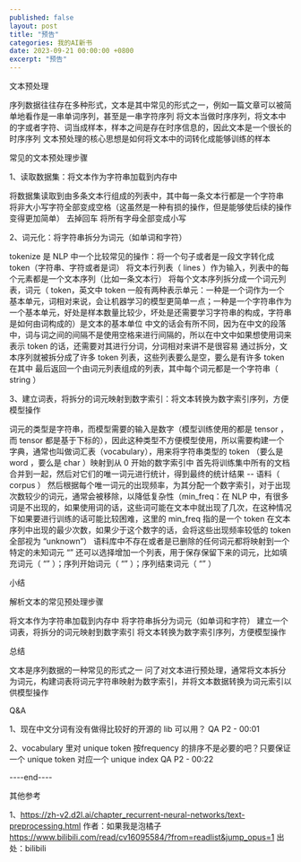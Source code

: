 ```yaml
---
published: false
layout: post
title: "预告"
categories: 我的AI新书
date: 2023-09-21 00:00:00 +0800
excerpt: "预告"
---
```



文本预处理



序列数据往往存在多种形式，文本是其中常见的形式之一，例如一篇文章可以被简单地看作是一串单词序列，甚至是一串字符序列
将文本当做时序序列，将文本中的字或者字符、词当成样本，样本之间是存在时序信息的，因此文本是一个很长的时序序列
文本预处理的核心思想是如何将文本中的词转化成能够训练的样本


常见的文本预处理步骤



1、读取数据集：将文本作为字符串加载到内存中



将数据集读取到由多条文本行组成的列表中，其中每一条文本行都是一个字符串
将非大小写字符全部变成空格（这虽然是一种有损的操作，但是能够使后续的操作变得更加简单）
去掉回车
将所有字母全部变成小写




2、词元化：将字符串拆分为词元（如单词和字符）



tokenize 是 NLP 中一个比较常见的操作：将一个句子或者是一段文字转化成 token（字符串、字符或者是词）
将文本行列表（ lines ）作为输入，列表中的每个元素都是一个文本序列（比如一条文本行）
将每个文本序列拆分成一个词元列表，词元（ token，英文中 token 一般有两种表示单元：一种是一个词作为一个基本单元，词相对来说，会让机器学习的模型更简单一点；一种是一个字符串作为一个基本单元，好处是样本数量比较少，坏处是还需要学习字符串的构成，字符串是如何由词构成的）是文本的基本单位
中文的话会有所不同，因为在中文的段落中，词与词之间的间隔不是使用空格来进行间隔的，所以在中文中如果想使用词来表示 token 的话，还需要对其进行分词，分词相对来讲不是很容易
通过拆分，文本序列就被拆分成了许多 token 列表，这些列表要么是空，要么是有许多 token 在其中
最后返回一个由词元列表组成的列表，其中每个词元都是一个字符串（ string ）




3、建立词表，将拆分的词元映射到数字索引：将文本转换为数字索引序列，方便模型操作



词元的类型是字符串，而模型需要的输入是数字（模型训练使用的都是 tensor ，而 tensor 都是基于下标的），因此这种类型不方便模型使用，所以需要构建一个字典，通常也叫做词汇表（vocabulary），用来将字符串类型的 token （要么是 word ，要么是 char ）映射到从 0 开始的数字索引中
首先将训练集中所有的文档合并到一起，然后对它们的唯一词元进行统计，得到最终的统计结果 -- 语料（ corpus ）
然后根据每个唯一词元的出现频率，为其分配一个数字索引，对于出现次数较少的词元，通常会被移除，以降低复杂性（min_freq：在 NLP 中，有很多词是不出现的，如果使用词的话，这些词可能在文本中就出现了几次，在这种情况下如果要进行训练的话可能比较困难，这里的 min_freq 指的是一个 token 在文本序列中出现的最少次数，如果少于这个数字的话，会将这些出现频率较低的 token 全部视为 “unknown”）
语料库中不存在或者是已删除的任何词元都将映射到一个特定的未知词元 “<unk>” 
还可以选择增加一个列表，用于保存保留下来的词元，比如填充词元（ “<pad>” ）；序列开始词元（ “<bos>” ）；序列结束词元（ “<eos>” ）




小结



解析文本的常见预处理步骤



将文本作为字符串加载到内存中
将字符串拆分为词元（如单词和字符）
建立一个词表，将拆分的词元映射到数字索引
将文本转换为数字索引序列，方便模型操作








总结



文本是序列数据的一种常见的形式之一
问了对文本进行预处理，通常将文本拆分为词元，构建词表将词元字符串映射为数字索引，并将文本数据转换为词元索引以供模型操作








Q&A



1、现在中文分词有没有做得比较好的开源的 lib 可以用？﻿
QA P2 - 00:01
﻿


2、vocabulary 里对 unique token 按frequency 的排序不是必要的吧？只要保证一个 unique token 对应一个 unique index﻿
QA P2 - 00:22
﻿








----end----

其他参考

1、https://zh-v2.d2l.ai/chapter_recurrent-neural-networks/text-preprocessing.html 作者：如果我是泡橘子 https://www.bilibili.com/read/cv16095584/?from=readlist&jump_opus=1 出处：bilibili